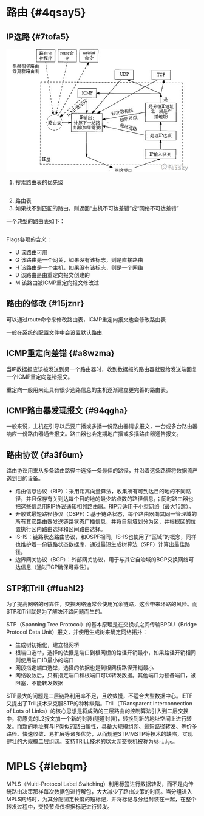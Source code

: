 # 路由 {#4qsay5}

## IP选路 {#7tofa5}

![](/assets/network-phynetwork-basic-routeov.png)

1. 搜索路由表的优先级
   ```

   ```
2. 路由表
3. 如果找不到匹配的路由，则返回“主机不可达差错”或“网络不可达差错”

一个典型的路由表如下：

```

```

Flags各项的含义：

* U 该路由可用
* G 该路由是一个网关，如果没有该标志，则是直接路由
* H 该路由是一个主机，如果没有该标志，则是一个网络
* D 该路由是由重定向报文创建的
* M 该路由被ICMP重定向报文修改过

## 路由的修改 {#15jznr}

可以通过route命令来修改路由表，ICMP重定向报文也会修改路由表

一般在系统的配置文件中会设置默认路由.

## ICMP重定向差错 {#a8wzma}

当IP数据报应该被发送到另一个路由器时，收到数据报的路由器就要给发送端回复一个ICMP重定向差错报文。

重定向一般用来让具有很少选路信息的主机逐渐建立更完善的路由表。

## ICMP路由器发现报文 {#94qgha}

一般来说，主机在引导以后要广播或多播一份路由器请求报文，一台或多台路由器响应一份路由器通告报文。路由器也会定期地广播或多播路由器通告报文。

## 路由协议 {#a3f6um}

路由协议用来从多条路由路径中选择一条最佳的路径，并沿着这条路径将数据流产送到目的设备。

* 路由信息协议（RIP）：采用距离向量算法，收集所有可到达目的地的不同路径，并且保存有关到达每个目的地的最少站点数的路径信息，；同时路由器也把这些信息用RIP协议通知相邻路由器。RIP只适用于小型网络（最大15跳）。
* 开放式最短路径协议（OSPF）：基于链路状态，每个路由器向其同一管理域的所有其它路由器发送链路状态广播信息，并将自制域划分为区，并根据区的位置执行区内路由选择和区间路由选择。
* IS-IS：链路状态路由协议，和OSPF相同，IS-IS也使用了“区域”的概念，同样也维护着一份链路状态数据库，通过最短生成树算法（SPF）计算出最佳路径。
* 边界网关协议（BGP）：外部网关协议，用于与其它自治域的BGP交换网络可达信息（通过TCP确保可靠性）。

## STP和Trill {#fuahl2}

为了提高网络的可靠性，交换网络通常会使用冗余链路，这会带来环路的风险。而STP和Trill就是为了解决环路问题而生的。

STP（Spanning Tree Protocol）的基本原理是在交换机之间传输BPDU（Bridge Protocol Data Unit）报文，并使用生成树来确定网络拓扑：

* 生成树初始化，建立根网桥
* 根端口选举，选择的依据是端口到根网桥的路径开销最小，如果路径开销相同则使用端口ID最小的端口
* 网段指定端口选举，选择的依据也是到根网桥路径开销最小
* 网络收敛后，只有指定端口和根端口可以转发数据。其他端口为预备端口，被阻塞，不能转发数据

STP最大的问题是二层链路利用率不足，且收敛慢，不适合大型数据中心。IETF又提出了Trill技术来克服STP的种种缺陷。Trill（TRansparent Interconnection of Lots of Links）的核心思想是将成熟的三层路由的控制算法引入到二层交换中，将原先的L2报文加一个新的封装\(隧道封装\)，转换到新的地址空间上进行转发。而新的地址有与IP类似的路由属性，具备大规模组网、最短路径转发、等价多路径、快速收敛、易扩展等诸多优势，从而规避STP/MSTP等技术的缺陷，实现健壮的大规模二层组网。支持TRILL技术的以太网交换机被称为`RBridge`。

# MPLS {#lebqm}

MPLS（Multi-Protocol Label Switching）利用标签进行数据转发，而不是向传统路由决策那样每次数据包进行解包，大大减少了路由决策的时间。当分组进入MPLS网络时，为其分配固定长度的短标记，并将标记与分组封装在一起，在整个转发过程中，交换节点仅根据标记进行转发。

